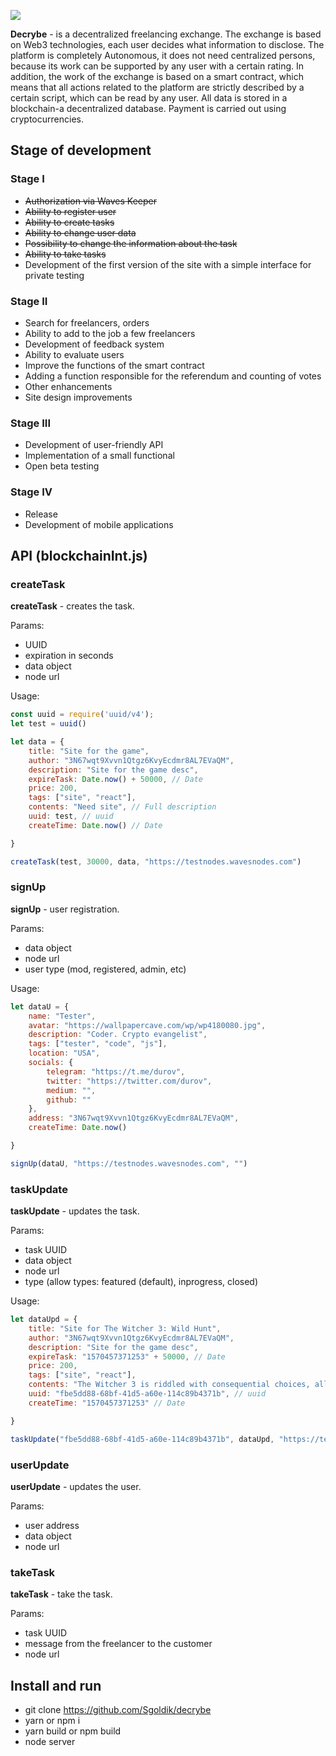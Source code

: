 ![](https://decrybe.com/img/decrybe-logo-without-bg.png)

**Decrybe** - is a decentralized freelancing exchange. The exchange is based on Web3 technologies, each user decides what information to disclose. The platform is completely Autonomous, it does not need centralized persons, because its work can be supported by any user with a certain rating. In addition, the work of the exchange is based on a smart contract, which means that all actions related to the platform are strictly described by a certain script, which can be read by any user. All data is stored in a blockchain-a decentralized database. Payment is carried out using cryptocurrencies.
## Stage of development
### Stage I
- ~~Authorization via Waves Keeper~~
- ~~Ability to register user~~
- ~~Ability to create tasks~~
- ~~Ability to change user data~~
- ~~Possibility to change the information about the task~~
- ~~Ability to take tasks~~
- Development of the first version of the site with a simple interface for private testing
### Stage II
- Search for freelancers, orders
- Ability to add to the job a few freelancers
- Development of feedback system
- Ability to evaluate users
- Improve the functions of the smart contract
- Adding a function responsible for the referendum and counting of votes
- Other enhancements
- Site design improvements
### Stage III
- Development of user-friendly API
- Implementation of a small functional
- Open beta testing
### Stage IV
- Release
- Development of mobile applications

## API (blockchainInt.js)
### createTask
**createTask** - creates the task.

Params:
- UUID
- expiration in seconds
-  data object
- node url

Usage:
```javascript
const uuid = require('uuid/v4');
let test = uuid()

let data = {
    title: "Site for the game",
    author: "3N67wqt9Xvvn1Qtgz6KvyEcdmr8AL7EVaQM",
    description: "Site for the game desc",
    expireTask: Date.now() + 50000, // Date
    price: 200,
    tags: ["site", "react"],
    contents: "Need site", // Full description
    uuid: test, // uuid
    createTime: Date.now() // Date

}

createTask(test, 30000, data, "https://testnodes.wavesnodes.com")

```

### signUp
**signUp** - user registration.

Params:
- data object
- node url
- user type (mod, registered, admin, etc)

Usage:
```javascript
let dataU = {
    name: "Tester",
    avatar: "https://wallpapercave.com/wp/wp4180080.jpg",
    description: "Coder. Crypto evangelist",
    tags: ["tester", "code", "js"],
    location: "USA",
    socials: {
        telegram: "https://t.me/durov",
        twitter: "https://twitter.com/durov",
        medium: "",
        github: ""
    },
    address: "3N67wqt9Xvvn1Qtgz6KvyEcdmr8AL7EVaQM",
    createTime: Date.now()

}

signUp(dataU, "https://testnodes.wavesnodes.com", "")
```
### taskUpdate
**taskUpdate** - updates the task.

Params:
- task UUID
- data object
- node url
- type (allow types: featured (default), inprogress, closed)

Usage:
```javascript
let dataUpd = {
    title: "Site for The Witcher 3: Wild Hunt",
    author: "3N67wqt9Xvvn1Qtgz6KvyEcdmr8AL7EVaQM",
    description: "Site for the game desc",
    expireTask: "1570457371253" + 50000, // Date
    price: 200,
    tags: ["site", "react"],
    contents: "The Witcher 3 is riddled with consequential choices, all of which add up to a whopping 36 possible endgame states. Luckily, most of these are small variations of each other; there are, in fact, just three major endings.", // Full description
    uuid: "fbe5dd88-68bf-41d5-a60e-114c89b4371b", // uuid
    createTime: "1570457371253" // Date

}

taskUpdate("fbe5dd88-68bf-41d5-a60e-114c89b4371b", dataUpd, "https://testnodes.wavesnodes.com")
```

### userUpdate
**userUpdate** - updates the user.

Params:
- user address
- data object
- node url

### takeTask
**takeTask** - take the task.

Params:
- task UUID
- message from the freelancer to the customer
- node url

## Install and run
- git clone https://github.com/Sgoldik/decrybe
- yarn or npm i
- yarn build or npm build
- node server